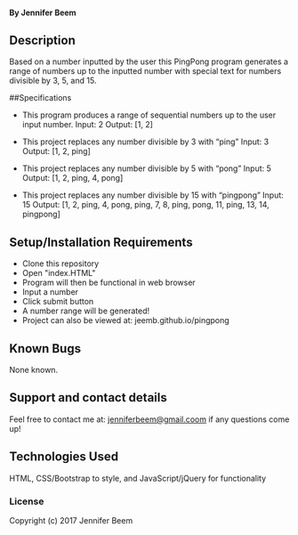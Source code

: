 #### By Jennifer Beem

## Description

Based on a number inputted by the user this PingPong program generates a range of numbers up to the inputted number with special text for numbers divisible by 3, 5, and 15.

##Specifications

* This program produces a range of sequential numbers up to the user input number.
	Input: 2
	Output: [1, 2]
* This project replaces any number divisible by 3 with “ping”
	Input: 3
	Output: [1, 2, ping]
* This project replaces any number divisible by 5 with “pong”
	Input: 5
	Output: [1, 2, ping, 4, pong]

* This project replaces any number divisible by 15 with “pingpong”
	Input: 15
	Output: [1, 2, ping, 4, pong, ping, 7, 8, ping, pong, 11, ping, 13, 14, pingpong]

## Setup/Installation Requirements

* Clone this repository
* Open "index.HTML"
* Program will then be functional in web browser
* Input a number
* Click submit button
* A number range will be generated!
* Project can also be viewed at: jeemb.github.io/pingpong

## Known Bugs

None known.

## Support and contact details

Feel free to contact me at: jenniferbeem@gmail.coom if any questions come up!

## Technologies Used

HTML, CSS/Bootstrap to style, and JavaScript/jQuery for functionality

### License

Copyright (c) 2017 Jennifer Beem

